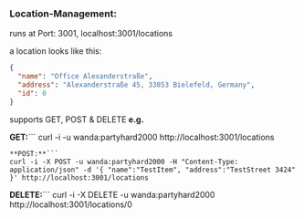 ### Location-Management:
runs at Port: 3001, localhost:3001/locations

a location looks like this:

```json
{
  "name": "Office Alexanderstraße",
  "address": "Alexanderstraße 45, 33853 Bielefeld, Germany",
  "id": 0
}
```

supports GET, POST & DELETE **e.g.**

**GET:**```
curl -i -u wanda:partyhard2000 http://localhost:3001/locations
```
**POST:**```
curl -i -X POST -u wanda:partyhard2000 -H "Content-Type: application/json" -d '{ "name":"TestItem", "address":"TestStreet 3424" }' http://localhost:3001/locations
```
**DELETE:**```
curl -i -X DELETE -u wanda:partyhard2000 http://localhost:3001/locations/0
```
